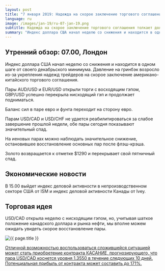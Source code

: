 ```yaml
---
layout: post
title: "7 января 2019: Надежда на скорое заключение торгового соглашения толкает доллар вниз"
language: ru
image: /images/jan-19/ru-07-jan-19.png
subtitle: Надежда на скорое заключение торгового соглашения толкает доллар вниз
summary: "Индекс доллара США начал неделю со снижения и находится в одном шаге от своего декабрьского минимума. Давление на гринбэк возросло из-за укрепления надежд трейдеров на скорое заключение американо-китайского торгового соглашения"
---
```

## Утренний обзор: 07.00, Лондон
 
Индекс доллара США начал неделю со снижения и находится в одном шаге от своего декабрьского минимума. Давление на гринбэк возросло из-за укрепления надежд трейдеров на скорое заключение американо-китайского торгового соглашения.

Пары AUD/USD и EUR/USD открыли торги с восходящим гэпом, GBP/USD успешно перекрыла нисходящий гэп и продолжает подниматься.

Баланс сил в паре евро и фунта переходит на сторону евро.

Парам USD/CAD и USD/CHF не удается реабилитироваться за слабое завершение прошлой недели, обе пары сегодня показывают значительный спад.

На иеновых парах можно наблюдать значительное снижение, остановившее восстановление основных пар после флэш-крэша.

Золото возвращается к отметке $1290 и перекрывает свой пятничный спад.
 
## Экономические новости
 
В 15.00 выйдет индекс деловой активности в непроизводственном секторе США от ISM и индекс деловой активности Канады от Ivey. 
 
## Торговая идея
 
USD/CAD открыла неделю с нисходящим гэпом, но, учитывая шаткое положение канадского доллара и рынка нефти, мы вполне можем ожидать увидеть скорое восстановление пары.

<img src="{{ site.url }}/images/jan-19/ru-07-jan-19.png" alt="{{ page.title }}"  title="{{ page.title }}">

<a href="%LINK%%?currency=USD&market=forex&underlying=frxUSDCAD&formname=touchnotouch&duration_amount=10&duration_units=d&amount=10&amount_type=stake&expiry_type=duration&barrier=1.3550" target="_blank" rel="noopener noreferrer nofollow">Отличной возможностью воспользоваться сложившейся ситуацией может стать приобретение контракта КАСАНИЕ, прогнозирующего, что пара USD/CAD коснется уровня 1.3550 в течение следующих 10 дней. Потенциальная прибыль от контракта может составить до 171%.</a>
